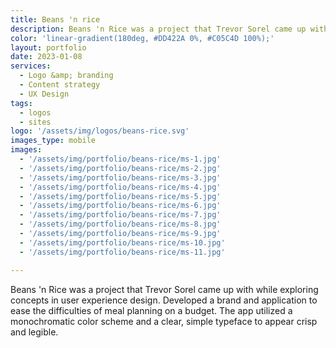 ```yaml
---
title: Beans 'n rice 
description: Beans 'n Rice was a project that Trevor Sorel came up with while exploring concepts in user experience design.
color: 'linear-gradient(180deg, #DD422A 0%, #C05C4D 100%);'
layout: portfolio
date: 2023-01-08
services: 
  - Logo &amp; branding
  - Content strategy
  - UX Design
tags: 
  - logos
  - sites
logo: '/assets/img/logos/beans-rice.svg'
images_type: mobile
images: 
  - '/assets/img/portfolio/beans-rice/ms-1.jpg'
  - '/assets/img/portfolio/beans-rice/ms-2.jpg'
  - '/assets/img/portfolio/beans-rice/ms-3.jpg'
  - '/assets/img/portfolio/beans-rice/ms-4.jpg'
  - '/assets/img/portfolio/beans-rice/ms-5.jpg'
  - '/assets/img/portfolio/beans-rice/ms-6.jpg'
  - '/assets/img/portfolio/beans-rice/ms-7.jpg'
  - '/assets/img/portfolio/beans-rice/ms-8.jpg'
  - '/assets/img/portfolio/beans-rice/ms-9.jpg'
  - '/assets/img/portfolio/beans-rice/ms-10.jpg'
  - '/assets/img/portfolio/beans-rice/ms-11.jpg'

---
```


Beans 'n Rice was a project that Trevor Sorel came up with while exploring concepts in user experience design. Developed a brand and application to ease the difficulties of meal planning on a budget. The app utilized a monochromatic color scheme and a clear, simple typeface to appear crisp and legible.
